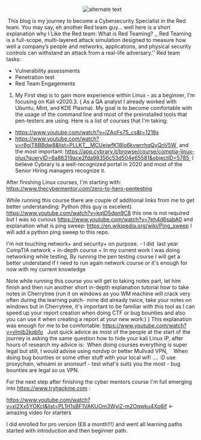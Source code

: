 <p align="center"> 
    <img src="https://user-images.githubusercontent.com/16366238/93334376-c371a880-f81c-11ea-88f9-88347bbab741.PNG" alt="alternate text">
 </p>



 This blog is my journey to become a Cybersecurity Specialist in the Red team.
You may say, eh another Red team guy... well here is a short explanation why I Like the Red team:
What is Red Teaming? 
,, Red Teaming is a full-scope, multi-layered attack simulation designed to measure how well a company’s people and networks, applications, and physical security controls can withstand an attack from a real-life adversary.''
Red team tasks:
- Vulnerability assessments
- Penetration test
- Red Team Engagements 
1. My First step is to gain more experience within Linux - as a beginner, I'm focusing on Kali v2020.3. ( As a QA analyst I already worked with Ubuntu, Mint, and KDE Plasma). My goal is to become comfortable with the usage of the command line and most of the preinstalled tools that pen-testers are using.
Here is a list of courses that I'm taking:
- https://www.youtube.com/watch?v=lZAoFs75_cs&t=1218s
- https://www.youtube.com/watch?v=r8giT8BBdw8&list=PLLKT__MCUeiwfK18Io6kvwrrhqQyQnV5W 
and the most important: https://app.cybrary.it/browse/course/comptia-linux-plus?queryID=6a86319ace2fda98356c53d504e65581&objectID=5785 
I believe Cybrary is a well-recognized portal in 2020 and most of the Senior Hiring managers recognize it.

After finishing Linux courses, I'm starting with:
https://www.thecybermentor.com/zero-to-hero-pentesting 

While running this course there are couple of additional links from me to get better understanding:
 Python (this guy is excelent) https://www.youtube.com/watch?v=kqtD5dpn9C8   this one is not required but I was so curious https://www.youtube.com/watch?v=7eh4d6sabA0
 and explanation what is ping sweep: https://en.wikipedia.org/wiki/Ping_sweep  I will add a python ping sweep to this repo. 

I'm not touching network+ and security+ on purpose. - I did  last year CompTIA network + in-depth course + In my current work I was doing networking while testing, By running the pen testing course I will get a better understand if I need to run again network course or it's enough for now with my current knowledge

Note while running this course you will get to taking notes part, let him finish and then run another short in-depth explanation tutorial how to take notes in Cherrytree (run it on windows as you WM machine will crack very often during the learning patch- mine did already twice, take your notes on windows but in Cherrytree, it's important to be familiar with this tool as I can speed up your report creation when doing CTF or bug bounties and also you can use it when creating a report at your new work:) ) This explanation was enough for me to be comfortable: https://www.youtube.com/watch?v=vlmlb2kqbfo 
 
 Just quick advice as most of the people at the start of the journey is asking the same question how to hide your kali Linux IP, after hours of research my advice is:
 When doing courses everything is super legal but still, I would advise using nordvp or better Mullvad VPN,
 
 When doing bug bounties or some other stuff with your local wifi .... :D use proxychain, whoami or anonsurf - test what's suits you the most - bug bounties are legal so us VPN.


For the next step after finishing the cyber mentors course I'm full emerging into https://www.tryhackme.com :

https://www.youtube.com/watch?v=xl2Xx5YOKcI&list=PL1H1sBF1VAKUOm3WyiZ-m2Oqwku4Xp6if <- amazing video for starters

I did enrolled for pro version (£8 a month!!!) and went all learning paths started with introduction and then beginner path.
